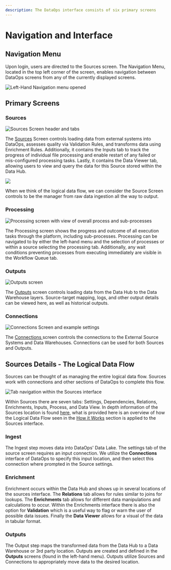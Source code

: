 ```yaml
---
description: The DataOps interface consists of six primary screens
---
```


# Navigation and Interface

## Navigation Menu

Upon login, users are directed to the Sources screen. The Navigation Menu, located in the top left corner of the screen, enables navigation between DataOps screens from any of the currently displayed screens.

![Left-Hand Navigation menu opened](../../.gitbook/assets/rap-navigation-menu-source.png)

## Primary Screens&#x20;

### Sources

![Sources Screen header and tabs](../../.gitbook/assets/rap-sources-view.png)

The [Sources](../../user-manual/source-configuration/) Screen controls loading data from external systems into DataOps, assesses quality via Validation Rules, and transforms data using Enrichment Rules. Additionally, it contains the Inputs tab to track the progress of individual file processing and enable restart of any failed or mis-configured processing tasks. Lastly, it contains the Data Viewer tab, allowing users to view and query the data for this Source stored within the Data Hub.&#x20;

![](../../.gitbook/assets/close-up-logical-data-flow.png)

When we think of the logical data flow, we can consider the Source Screen controls to be the manager from raw data ingestion all the way to output.&#x20;

### Processing

![Processing screen with view of overall process and sub-processes](../../.gitbook/assets/rap-processes-screen.png)

The Processing screen shows the progress and outcome of all execution tasks through the platform, including sub-processes. Processing can be navigated to by either the left-hand menu and the selection of processes or within a source selecting the processing tab. Additionally, any wait conditions preventing processes from executing immediately are visible in the Workflow Queue tab.

### Outputs

![Outputs screen](../../.gitbook/assets/rap-outputs-view.png)

The [Outputs](../../user-manual/output-configuration/) screen controls loading data from the Data Hub to the Data Warehouse layers. Source-target mapping, logs, and other output details can be viewed here, as well as historical outputs.

### Connections

![Connections Screen and example settings](../../.gitbook/assets/rap-connections-screen.png)

The [Connections ](broken-reference)screen controls the connections to the External Source Systems and Data Warehouses. Connections can be used for both Sources and Outputs.

## Sources Details - The Logical Data Flow

Sources can be thought of as managing the entire logical data flow. Sources work with connections and other sections of DataOps to complete this flow.&#x20;

![Tab navigation within the Sources interface](../../.gitbook/assets/sources-header.png)

Within Sources there are seven tabs: Settings, Dependencies, Relations, Enrichments, Inputs, Process, and Data View. In depth information of the Sources location is found [here](../../user-manual/source-configuration/), what is provided here is an overview of how the Logical Data Flow seen in the [How it Works](how-it-works-2.md#the-data-flow) section is applied to the Sources interface.

### Ingest

The Ingest step moves data into DataOps' Data Lake. The settings tab of the source screen requires an input connection. We utilize the **Connections** interface of DataOps to specify this input location, and then select this connection where prompted in the Source settings.

### Enrichment

Enrichment occurs within the Data Hub and shows up in several locations of the sources interface. The **Relations** tab allows for rules similar to joins for lookups. The **Enrichments** tab allows for different data manipulations and calculations to occur. Within the Enrichments interface there is also the option for **Validation** which is a useful way to flag or warn the user of possible data issues.  Finally the **Data Viewer** allows for a visual of the data in tabular format.

### Outputs

The Output step maps the transformed data from the Data Hub to a Data Warehouse or 3rd party location. Outputs are created and defined in the **Outputs** screens (found in the left-hand menu). Outputs utilize Sources and Connections to appropriately move data to the desired location.&#x20;



